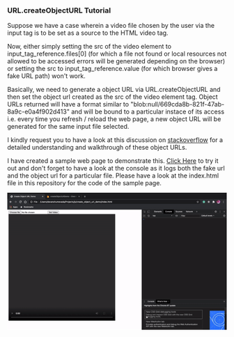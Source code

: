 ### URL.createObjectURL Tutorial

Suppose we have a case wherein a video file chosen  by the user via the input tag is to be set as a source to the HTML video tag.

Now, either simply setting the src of the video element to input_tag_reference.files[0] (for which a file not found or local resources not allowed to be accessed errors will be generated depending on the browser) or setting the src to input_tag_reference.value (for which browser gives a fake URL path) won't work.

Basically, we need to generate a object URL via URL.createObjectURL and then set the object url created as the src of the video element tag. Object URLs returned will have a format similar to "blob:null/669cda8b-821f-47ab-8a9c-e0a4f902d413"
and will be bound to a particular instace of its access i.e. every time you refresh / reload the web page, a new object URL will be generated for the same input file selected.

I kindly request you to have a look at this discussion on [stackoverflow](https://stackoverflow.com/questions/30864573/what-is-a-blob-url-and-why-it-is-used) for a detailed understanding and walkthrough of these object URLs.

I have created a sample web page to demonstrate this. [Click Here](https://createobjecturldemo.web.app) to try it out and don't forget to have a look at the console as it logs both the fake url and the object url for a particular file. Please have a look at the index.html file in this repository for the code of the sample page.

![](demo.gif)